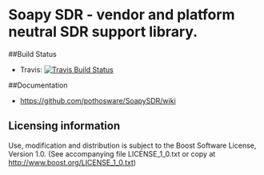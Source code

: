 # Soapy SDR - vendor and platform neutral SDR support library.

##Build Status

- Travis: [![Travis Build Status](https://travis-ci.org/pothosware/SoapySDR.svg?branch=master)](https://travis-ci.org/pothosware/SoapySDR)

##Documentation

* https://github.com/pothosware/SoapySDR/wiki

## Licensing information

Use, modification and distribution is subject to the Boost Software
License, Version 1.0. (See accompanying file LICENSE_1_0.txt or copy at
http://www.boost.org/LICENSE_1_0.txt)
